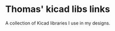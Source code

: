Thomas' kicad libs links
========================

A collection of Kicad libraries I use in my designs.
